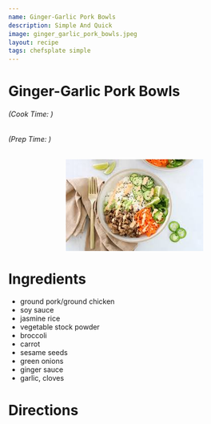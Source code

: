 ```yaml
---
name: Ginger-Garlic Pork Bowls
description: Simple And Quick
image: ginger_garlic_pork_bowls.jpeg
layout: recipe
tags: chefsplate simple
---
```


<div class="w-full text-center">
    <h1>Ginger-Garlic Pork Bowls</h1>
    <h6>(Cook Time: )</h6>
    <h6>(Prep Time: )</h6>
</div>

<p align="center" width="100%">
    <img src="/assets/images/ginger_garlic_pork_bowls.jpeg"  alt="Ginger-Garlic Pork Bowls" style="display: block; max-width:700px; max-height:700px; width: auto; height: auto;" />
</p>  


<div class="flex w-[1024px] mx-auto">
<div class="block min-w-max w-3/12">
<h1>Ingredients</h1>
<ul>
<li>ground pork/ground chicken</li> 
<li>soy sauce</li>  
<li>jasmine rice</li>   
<li>vegetable stock powder</li> 
<li>broccoli</li>   
<li>carrot</li> 
<li>sesame seeds</li>   
<li>green onions</li>   
<li>ginger sauce</li>   
<li>garlic, cloves</li> 
</ul>
</div>

<div  class="block ml-12 w-7/12">
<h1>Directions</h1>
</div>
</div>

